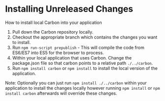 # Installing Unreleased Changes

How to install local Carbon into your application

1. Pull down the Carbon repository locally.
2. Checkout the appropriate branch which contains the changes you want to install.
3. Run `npm run-script prepublish` - This will compile the code from ES6/ES7 into ES5 for the browser to process.
4. Within your local application that uses Carbon. Change the package.json file so that carbon points to a relative path `./../carbon`.
5. Run `npm install carbon` or `npm install` to install the local version of the application.

Note: Optionally you can just run `npm install ./../carbon` within your application to install the changes locally however running `npm install` or `npm install carbon` afterwards will override these changes.
